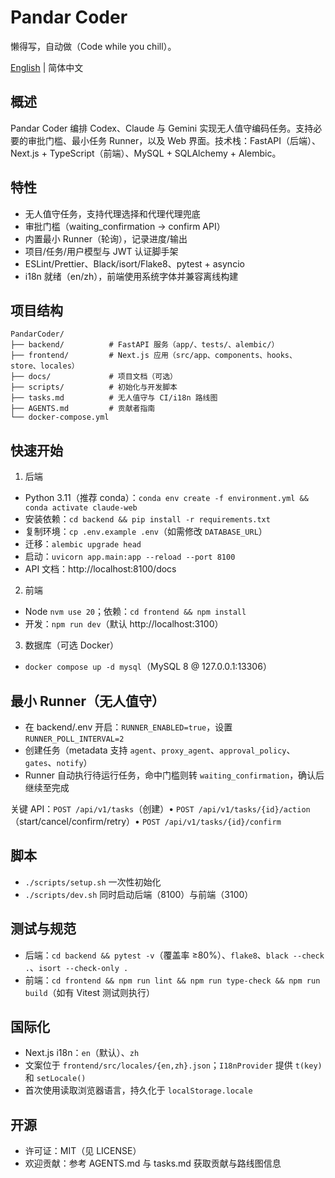 # Pandar Coder

懒得写，自动做（Code while you chill）。

[English](README.md) | 简体中文

## 概述

Pandar Coder 编排 Codex、Claude 与 Gemini 实现无人值守编码任务。支持必要的审批门槛、最小任务 Runner，以及 Web 界面。技术栈：FastAPI（后端）、Next.js + TypeScript（前端）、MySQL + SQLAlchemy + Alembic。

## 特性

- 无人值守任务，支持代理选择和代理代理兜底
- 审批门槛（waiting_confirmation → confirm API）
- 内置最小 Runner（轮询），记录进度/输出
- 项目/任务/用户模型与 JWT 认证脚手架
- ESLint/Prettier、Black/isort/Flake8、pytest + asyncio
- i18n 就绪（en/zh），前端使用系统字体并兼容离线构建

## 项目结构

```
PandarCoder/
├── backend/          # FastAPI 服务（app/、tests/、alembic/）
├── frontend/         # Next.js 应用（src/app、components、hooks、store、locales）
├── docs/             # 项目文档（可选）
├── scripts/          # 初始化与开发脚本
├── tasks.md          # 无人值守与 CI/i18n 路线图
├── AGENTS.md         # 贡献者指南
└── docker-compose.yml
```

## 快速开始

1) 后端
- Python 3.11（推荐 conda）：`conda env create -f environment.yml && conda activate claude-web`
- 安装依赖：`cd backend && pip install -r requirements.txt`
- 复制环境：`cp .env.example .env`（如需修改 `DATABASE_URL`）
- 迁移：`alembic upgrade head`
- 启动：`uvicorn app.main:app --reload --port 8100`
- API 文档：http://localhost:8100/docs

2) 前端
- Node `nvm use 20`；依赖：`cd frontend && npm install`
- 开发：`npm run dev`（默认 http://localhost:3100）

3) 数据库（可选 Docker）
- `docker compose up -d mysql`（MySQL 8 @ 127.0.0.1:13306）

## 最小 Runner（无人值守）

- 在 backend/.env 开启：`RUNNER_ENABLED=true`，设置 `RUNNER_POLL_INTERVAL=2`
- 创建任务（metadata 支持 `agent`、`proxy_agent`、`approval_policy`、`gates`、`notify`）
- Runner 自动执行待运行任务，命中门槛则转 `waiting_confirmation`，确认后继续至完成

关键 API：`POST /api/v1/tasks`（创建）• `POST /api/v1/tasks/{id}/action`（start/cancel/confirm/retry）• `POST /api/v1/tasks/{id}/confirm`

## 脚本

- `./scripts/setup.sh` 一次性初始化
- `./scripts/dev.sh` 同时启动后端（8100）与前端（3100）

## 测试与规范

- 后端：`cd backend && pytest -v`（覆盖率 ≥80%）、`flake8`、`black --check .`、`isort --check-only .`
- 前端：`cd frontend && npm run lint && npm run type-check && npm run build`（如有 Vitest 测试则执行）

## 国际化

- Next.js i18n：`en`（默认）、`zh`
- 文案位于 `frontend/src/locales/{en,zh}.json`；`I18nProvider` 提供 `t(key)` 和 `setLocale()`
- 首次使用读取浏览器语言，持久化于 `localStorage.locale`

## 开源

- 许可证：MIT（见 LICENSE）
- 欢迎贡献：参考 AGENTS.md 与 tasks.md 获取贡献与路线图信息

